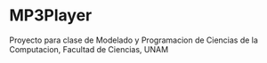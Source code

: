 # MP3Player
Proyecto para clase de Modelado y Programacion de Ciencias de la Computacion, Facultad de Ciencias, UNAM
